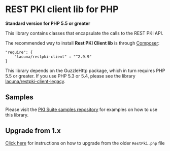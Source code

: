 REST PKI client lib for PHP
===========================
**Standard version for PHP 5.5 or greater**

This library contains classes that encapsulate the calls to the REST PKI API.

The recommended way to install **Rest PKI Client lib** is through [Composer](http://getcomposer.org):

    "require": {
        "lacuna/restpki-client" : "^2.9.9"
    }

This library depends on the GuzzleHttp package, which in turn requires PHP 5.5 or greater. If you use PHP 5.3 or
5.4, please see the library [lacuna/restpki-client-legacy](https://github.com/LacunaSoftware/RestPkiPhpClientLegacy).

Samples
-------

Please visit the [PKI Suite samples repository](https://github.com/LacunaSoftware/PkiSuiteSamples/tree/master/php)
for examples on how to use this library.

Upgrade from 1.x
----------------

[Click here](UpgradeFromV1.md) for instructions on how to upgrade from the older `RestPki.php` file
